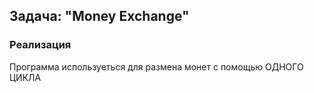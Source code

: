 ## Задача: "Money Exchange"

### Реализация
Программа используеться для размена монет с помощью ОДНОГО ЦИКЛА
